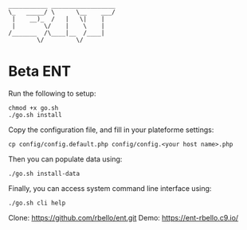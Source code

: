 
    ___________ __________________
    \_   _____/ \      \__    ___/
     |    __)_  /   |   \|    |   
     |        \/    |    \    |   
    /_______  /\____|__  /____|   
            \/         \/       

# Beta ENT

Run the following to setup:
```
chmod +x go.sh
./go.sh install
```

Copy the configuration file, and fill in your plateforme settings:
```
cp config/config.default.php config/config.<your host name>.php
```

Then you can populate data using:
```
./go.sh install-data
```

Finally, you can access system command line interface using:
```
./go.sh cli help
```

Clone: https://github.com/rbello/ent.git
Demo: https://ent-rbello.c9.io/